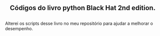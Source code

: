 <div align="center">
<h2>Códigos do livro python Black Hat 2nd edition.<h2>
</div>

<p>Alterei os scripts desse livro no meu repositório para ajudar a melhorar o desempenho. </p>